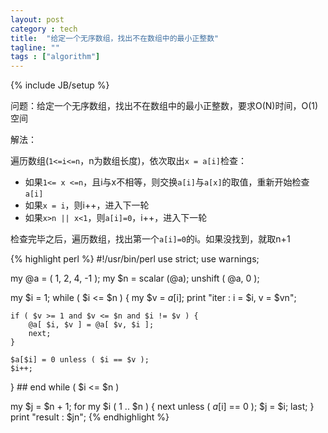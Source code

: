 ```yaml
---
layout: post
category : tech
title:  "给定一个无序数组，找出不在数组中的最小正整数"
tagline: ""
tags : ["algorithm"] 
---
```

{% include JB/setup %}

问题：给定一个无序数组，找出不在数组中的最小正整数，要求O(N)时间，O(1)空间

解法：

遍历数组(`1<=i<=n`，n为数组长度)，依次取出`x = a[i]`检查：
- 如果`1<= x <=n`，且i与x不相等，则交换`a[i]`与`a[x]`的取值，重新开始检查`a[i]`
- 如果`x = i`，则i++，进入下一轮
- 如果`x>n || x<1`，则`a[i]=0`，i++，进入下一轮

检查完毕之后，遍历数组，找出第一个`a[i]=0`的i。如果没找到，就取n+1

{% highlight perl %}
#!/usr/bin/perl
use strict;
use warnings;

my @a = ( 1, 2, 4, -1 );
my $n = scalar (@a);
unshift ( @a, 0 );

my $i = 1;
while ( $i <= $n ) {
    my $v = $a[$i];
    print "iter   : i = $i, v = $vn";

    if ( $v >= 1 and $v <= $n and $i != $v ) {
        @a[ $i, $v ] = @a[ $v, $i ];
        next;
    }

    $a[$i] = 0 unless ( $i == $v );
    $i++;

} ## end while ( $i <= $n )

my $j = $n + 1;
for my $i ( 1 .. $n ) {
    next unless ( $a[$i] == 0 );
    $j = $i;
    last;
}
print "result : $jn";
{% endhighlight %}
